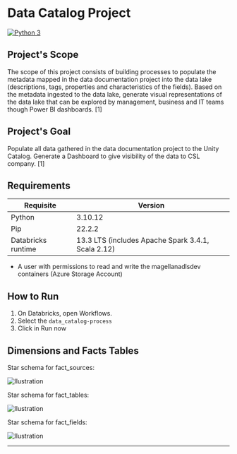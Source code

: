 # Data Catalog Project
[![Python 3](https://img.shields.io/badge/Python-3-blue.svg)](https://www.python.org/downloads/release/python-381/)

## Project's Scope
The scope of this project consists of building processes to populate the metadata mapped in the data documentation project into the data lake (descriptions, tags, properties and characteristics of the fields).
Based on the metadata ingested to the data lake, generate visual representations of the data lake that can be explored by management, business and IT teams though Power BI dashboards. [1]

## Project's Goal
Populate all data gathered in the data documentation project to the Unity Catalog. Generate a Dashboard to give visibility of the data to CSL company. [1]


## Requirements
| Requisite          | Version                                            |
| ------------------ | -------------------------------------------------- |
| Python             | 3.10.12                                            |
| Pip                | 22.2.2                                             |
| Databricks runtime | 13.3 LTS (includes Apache Spark 3.4.1, Scala 2.12) |

- A user with permissions to read and write the magellanadlsdev containers (Azure Storage Account)

<!-- ## Install
```sh
pip install --require-hashes -r requirements.txt
```

## Features
TODO
-->

## How to Run
1. On Databricks, open Workflows.
2. Select the `data_catalog-process`
3. Click in Run now


## Dimensions and Facts Tables
Star schema for fact_sources:

![Ilustration](docs/images/fact_sources_diagram.png)

Star schema for fact_tables:

![Ilustration](docs/images/fact_tables_diagram.png)

Star schema for fact_fields:

![Ilustration](docs/images/fact_fields_diagram.png)



<!--
### Job: `update_data_catalog`
In this notebook TODO

### Job: `generate_bronze_catalog`
In this notebook TODO

### Job: `generate_silver_catalog`
In this notebook TODO

### Job: `generate_gold_catalog`
In this notebook it is generated the dimensions and fact tables. -->

---
